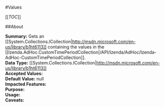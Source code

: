 #Values

[[_TOC_]]

##About

**Summary:** Gets an [[System.Collections.ICollection|http://msdn.microsoft.com/en-us/library/b1ht6113]] containing the values in the [[Izenda.AdHoc.CustomTimePeriodCollection|/API/Izenda/AdHoc/Izenda-AdHoc-CustomTimePeriodCollection]].  
**Data Type:** [[System.Collections.ICollection|http://msdn.microsoft.com/en-us/library/b1ht6113]]  
**Accepted Values:**   
**Default Value:** null  
**Impacted Features:**   
**Purpose:**   
**Usage:**   
**Caveats:**   

